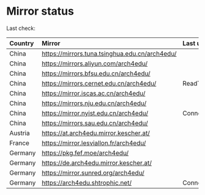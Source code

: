 <script src="./time.js"></script>
# Mirror status
Last check: <script type="text/javascript">localize(1754004397.7652304);</script>

|Country|Mirror|Last update|
|:------|:-----|:----------|
|China|https://mirrors.tuna.tsinghua.edu.cn/arch4edu/|<script type="text/javascript">localize(1753944818);</script>|
|China|https://mirrors.aliyun.com/arch4edu/|<script type="text/javascript">localize(1753987843);</script>|
|China|https://mirrors.bfsu.edu.cn/arch4edu/|<script type="text/javascript">localize(1753944818);</script>|
|China|https://mirrors.cernet.edu.cn/arch4edu/|ReadTimeout|
|China|https://mirror.iscas.ac.cn/arch4edu/|<script type="text/javascript">localize(1753987843);</script>|
|China|https://mirrors.nju.edu.cn/arch4edu/|<script type="text/javascript">localize(1753901464);</script>|
|China|https://mirror.nyist.edu.cn/arch4edu/|ConnectionError|
|China|https://mirrors.sau.edu.cn/arch4edu/|<script type="text/javascript">localize(1753815127);</script>|
|Austria|https://at.arch4edu.mirror.kescher.at/|<script type="text/javascript">localize(1753944818);</script>|
|France|https://mirror.lesviallon.fr/arch4edu/|<script type="text/javascript">localize(1753944818);</script>|
|Germany|https://pkg.fef.moe/arch4edu/|<script type="text/javascript">localize(1753944818);</script>|
|Germany|https://de.arch4edu.mirror.kescher.at/|<script type="text/javascript">localize(1753944818);</script>|
|Germany|https://mirror.sunred.org/arch4edu/|<script type="text/javascript">localize(1753944818);</script>|
|Germany|https://arch4edu.shtrophic.net/|ConnectionError|

<script src="./tablefilter/tablefilter.js"></script>
<script src="./table.js"></script>